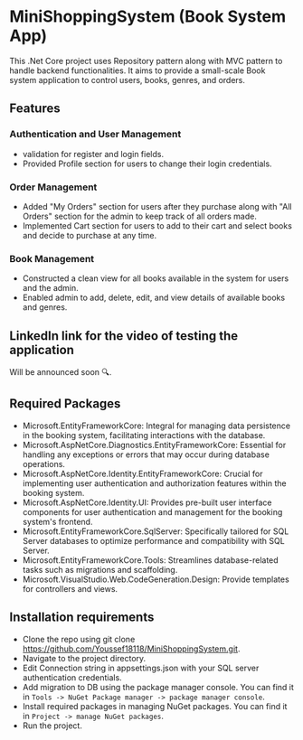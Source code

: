 # MiniShoppingSystem (Book System App)
This .Net Core project uses Repository pattern along with MVC pattern to handle backend functionalities. It aims to provide a small-scale Book system application to control users, books, genres, and orders.

## Features
### Authentication and User Management
* validation for register and login fields.
* Provided Profile section for users to change their login credentials.
### Order Management
* Added "My Orders" section for users after they purchase along with "All Orders" section for the admin to keep track of all orders made.
* Implemented Cart section for users to add to their cart and select books and decide to purchase at any time.
### Book Management
* Constructed a clean view for all books available in the system for users and the admin.
* Enabled admin to add, delete, edit, and view details of available books and genres.

## LinkedIn link for the video of testing the application
Will be announced soon 🔍.

## Required Packages
* Microsoft.EntityFrameworkCore: Integral for managing data persistence in the booking system, facilitating interactions with the database.
* Microsoft.AspNetCore.Diagnostics.EntityFrameworkCore: Essential for handling any exceptions or errors that may occur during database operations.
* Microsoft.AspNetCore.Identity.EntityFrameworkCore: Crucial for implementing user authentication and authorization features within the booking system.
* Microsoft.AspNetCore.Identity.UI: Provides pre-built user interface components for user authentication and management for the booking system's frontend.
* Microsoft.EntityFrameworkCore.SqlServer: Specifically tailored for SQL Server databases to optimize performance and compatibility with SQL Server.
* Microsoft.EntityFrameworkCore.Tools: Streamlines database-related tasks such as migrations and scaffolding.
* Microsoft.VisualStudio.Web.CodeGeneration.Design: Provide templates for controllers and views.

## Installation requirements
* Clone the repo using git clone https://github.com/Youssef18118/MiniShoppingSystem.git.
* Navigate to the project directory.
* Edit Connection string in appsettings.json with your SQL server authentication credentials.
* Add migration to DB using the package manager console. You can find it in `Tools -> NuGet Package manager -> package manager console`.
* Install required packages in managing NuGet packages. You can find it in `Project -> manage NuGet packages`.
* Run the project.
